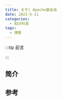 ```yaml
---
title: 关于| Apache基金会
date: 2023-5-11
categories: 
  - 知识科普
tags: 
  - 博客
---
```


:::tip 前言



:::

## 简介





## 参考

